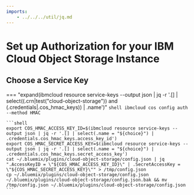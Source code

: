 ```yaml
---
imports:
    - ../../../util/jq.md
---
```


# Set up Authorization for your IBM Cloud Object Storage Instance

## Choose a Service Key

=== "expand(ibmcloud resource service-keys --output json | jq -r '.[] | select((.crn|test(\"cloud-object-storage\")) and (.credentials|.cos_hmac_keys)) | .name')"
    ```shell
    ibmcloud cos config auth --method HMAC
    ```
    
    ```shell
    export COS_HMAC_ACCESS_KEY_ID=$(ibmcloud resource service-keys --output json | jq -r '.[] | select(.name = "${choice}") | .credentials.cos_hmac_keys.access_key_id')
    export COS_HMAC_SECRET_ACCESS_KEY=$(ibmcloud resource service-keys --output json | jq -r '.[] | select(.name = "${choice}") | .credentials.cos_hmac_keys.secret_access_key')
    cat ~/.bluemix/plugins/cloud-object-storage/config.json | jq ".AccessKeyID = \"${COS_HMAC_ACCESS_KEY_ID}\" | .SecretAccessKey = \"${COS_HMAC_SECRET_ACCESS_KEY}\"" > /tmp/config.json
    cp ~/.bluemix/plugins/cloud-object-storage/config.json ~/.bluemix/plugins/cloud-object-storage/config.json.bak && mv /tmp/config.json ~/.bluemix/plugins/cloud-object-storage/config.json
    ```
